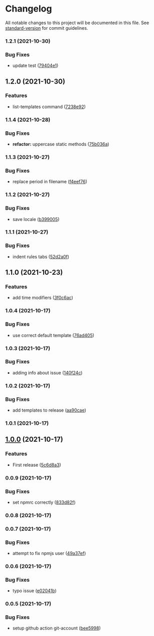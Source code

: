 # Changelog

All notable changes to this project will be documented in this file. See [standard-version](https://github.com/conventional-changelog/standard-version) for commit guidelines.

### 1.2.1 (2021-10-30)


### Bug Fixes

* update test ([79404e1](https://github.com/stephan-nordnes-eriksen/jour/commit/79404e14c86317644b5f831f9c6d15b1196b5a11))

## 1.2.0 (2021-10-30)


### Features

* list-templates command ([7238e92](https://github.com/stephan-nordnes-eriksen/jour/commit/7238e92acedf0aa9cdd704820d596fc3295a6059))

### 1.1.4 (2021-10-28)


### Bug Fixes

* **refactor:** uppercase static methods ([75b036a](https://github.com/stephan-nordnes-eriksen/jour/commit/75b036acd4010740da85776475426b2d693f3334))

### 1.1.3 (2021-10-27)


### Bug Fixes

* replace period in filename ([f4eef76](https://github.com/stephan-nordnes-eriksen/jour/commit/f4eef76e3653b5b092a76fab5cf0e1b65cb0e7fd))

### 1.1.2 (2021-10-27)


### Bug Fixes

* save locale ([b399005](https://github.com/stephan-nordnes-eriksen/jour/commit/b3990053c5500226d7e6fc812a2e8520ed51f584))

### 1.1.1 (2021-10-27)


### Bug Fixes

* indent rules tabs ([52d2a0f](https://github.com/stephan-nordnes-eriksen/jour/commit/52d2a0f637970be87e62d15d45462a19ca532c8d))

## 1.1.0 (2021-10-23)


### Features

* add time modifiers ([3f0c6ac](https://github.com/stephan-nordnes-eriksen/jour/commit/3f0c6ace20f2c4a189ab097323697bc7ab313b9a))

### 1.0.4 (2021-10-17)


### Bug Fixes

* use correct default template ([76ad405](https://github.com/stephan-nordnes-eriksen/jour/commit/76ad405cc478e47b7353a7d41c94db7fcce8c244))

### 1.0.3 (2021-10-17)


### Bug Fixes

* adding info about issue ([140f24c](https://github.com/stephan-nordnes-eriksen/jour/commit/140f24cf45b553c1c975ca6a23474e3e4b775b86))

### 1.0.2 (2021-10-17)


### Bug Fixes

* add templates to release ([aa90cae](https://github.com/stephan-nordnes-eriksen/jour/commit/aa90cae7bdd5f91ece64d69c7441ddad3767200c))

### 1.0.1 (2021-10-17)

## [1.0.0](https://github.com/stephan-nordnes-eriksen/jour/compare/v0.0.9...v1.0.0) (2021-10-17)


### Features

* First release ([5c6d8a3](https://github.com/stephan-nordnes-eriksen/jour/commit/5c6d8a32fdaac397a159d75697472bbee46da382))

### 0.0.9 (2021-10-17)


### Bug Fixes

* set npmrc correctly ([833d82f](https://github.com/stephan-nordnes-eriksen/jour/commit/833d82f27848e87b8c8b938ab23d6b2274c2b375))

### 0.0.8 (2021-10-17)

### 0.0.7 (2021-10-17)


### Bug Fixes

* attempt to fix npmjs user ([49a37ef](https://github.com/stephan-nordnes-eriksen/jour/commit/49a37ef679d30f1d2fe9b8c3b7215e331c2a03c8))

### 0.0.6 (2021-10-17)


### Bug Fixes

* typo issue ([e02041b](https://github.com/stephan-nordnes-eriksen/jour/commit/e02041b18780e3d850f0818d0441da97c777db0e))

### 0.0.5 (2021-10-17)


### Bug Fixes

* setup github action git-account ([bee5998](https://github.com/stephan-nordnes-eriksen/jour/commit/bee5998e805bb45509895626e4b8bc176327ed9b))
